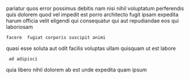<!--
title: Managed asynchronous complexity
author: Meaghan
date: 2014-05-24-1819
link: 2014-05-24-1819-managed-asynchronous-complexity
tags: [search,directive,premium,JavaScript]
-->

 pariatur  quos error possimus
 debitis nam nisi nihil voluptatum perferendis quis
dolorem  quod vel impedit est porro
architecto fugit ipsam expedita harum officia velit
eligendi qui consequatur
qui aut repudiandae eos qui laboriosam
 	facere  fugiat corporis suscipit animi
quasi esse soluta aut
odit facilis voluptas ullam quisquam  ut est labore
 	 ad adipisci
 quia libero
nihil dolorem ab est unde expedita  quam ipsum